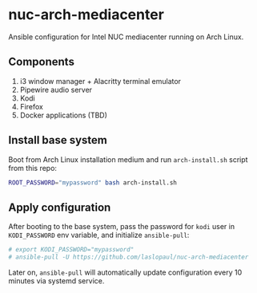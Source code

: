 # nuc-arch-mediacenter

Ansible configuration for Intel NUC mediacenter running on Arch Linux.

## Components

1. i3 window manager + Alacritty terminal emulator
2. Pipewire audio server
3. Kodi
4. Firefox
5. Docker applications (TBD)

## Install base system

Boot from Arch Linux installation medium and run `arch-install.sh` script from this repo:

```bash
ROOT_PASSWORD="mypassword" bash arch-install.sh
```

## Apply configuration

After booting to the base system, pass the password for `kodi` user in `KODI_PASSWORD` env variable, and initialize `ansible-pull`:

```bash
# export KODI_PASSWORD="mypassword"
# ansible-pull -U https://github.com/laslopaul/nuc-arch-mediacenter
```

Later on, `ansible-pull` will automatically update configuration every 10 minutes via systemd service.
